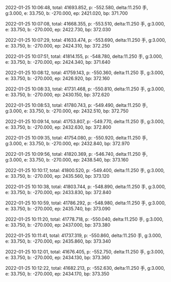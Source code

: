 2022-01-25 10:06:48, total: 41693.852, p: -552.580, delta:11.250 手, g:3.000, e: 33.750, b: -270.000, ep: 2421.020, bp: 371.700

2022-01-25 10:07:08, total: 41668.355, p: -553.510, delta:11.250 手, g:3.000, e: 33.750, b: -270.000, ep: 2422.730, bp: 372.030

2022-01-25 10:07:29, total: 41633.474, p: -553.690, delta:11.250 手, g:3.000, e: 33.750, b: -270.000, ep: 2424.310, bp: 372.250

2022-01-25 10:07:51, total: 41814.155, p: -548.780, delta:11.250 手, g:3.000, e: 33.750, b: -270.000, ep: 2424.340, bp: 371.640

2022-01-25 10:08:12, total: 41759.143, p: -550.360, delta:11.250 手, g:3.000, e: 33.750, b: -270.000, ep: 2426.920, bp: 372.160

2022-01-25 10:08:33, total: 41731.468, p: -550.810, delta:11.250 手, g:3.000, e: 33.750, b: -270.000, ep: 2430.150, bp: 372.620

2022-01-25 10:08:53, total: 41780.743, p: -549.490, delta:11.250 手, g:3.000, e: 33.750, b: -270.000, ep: 2432.510, bp: 372.750

2022-01-25 10:09:14, total: 41753.807, p: -549.770, delta:11.250 手, g:3.000, e: 33.750, b: -270.000, ep: 2432.630, bp: 372.800

2022-01-25 10:09:35, total: 41754.080, p: -550.920, delta:11.250 手, g:3.000, e: 33.750, b: -270.000, ep: 2432.840, bp: 372.970

2022-01-25 10:09:56, total: 41820.369, p: -546.740, delta:11.250 手, g:3.000, e: 33.750, b: -270.000, ep: 2438.540, bp: 373.160

2022-01-25 10:10:17, total: 41800.520, p: -549.400, delta:11.250 手, g:3.000, e: 33.750, b: -270.000, ep: 2435.560, bp: 373.120

2022-01-25 10:10:38, total: 41803.744, p: -548.890, delta:11.250 手, g:3.000, e: 33.750, b: -270.000, ep: 2433.830, bp: 372.840

2022-01-25 10:10:59, total: 41786.292, p: -548.980, delta:11.250 手, g:3.000, e: 33.750, b: -270.000, ep: 2435.740, bp: 373.090

2022-01-25 10:11:20, total: 41778.718, p: -550.040, delta:11.250 手, g:3.000, e: 33.750, b: -270.000, ep: 2437.000, bp: 373.380

2022-01-25 10:11:41, total: 41737.319, p: -550.860, delta:11.250 手, g:3.000, e: 33.750, b: -270.000, ep: 2435.860, bp: 373.340

2022-01-25 10:12:01, total: 41676.405, p: -552.750, delta:11.250 手, g:3.000, e: 33.750, b: -270.000, ep: 2434.130, bp: 373.360

2022-01-25 10:12:22, total: 41682.213, p: -552.630, delta:11.250 手, g:3.000, e: 33.750, b: -270.000, ep: 2434.170, bp: 373.350